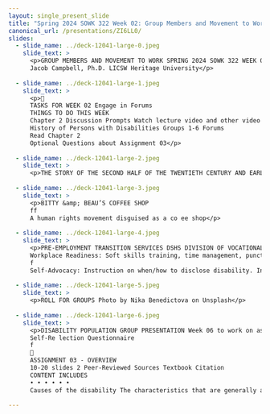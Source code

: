 ```yaml
---
layout: single_present_slide
title: "Spring 2024 SOWK 322 Week 02: Group Members and Movement to Work"
canonical_url: /presentations/ZI6LL0/
slides:
  - slide_name: ../deck-12041-large-0.jpeg
    slide_text: >
      <p>GROUP MEMBERS AND MOVEMENT TO WORK SPRING 2024 SOWK 322 WEEK 02
      Jacob Campbell, Ph.D. LICSW Heritage University</p>
      
  - slide_name: ../deck-12041-large-1.jpeg
    slide_text: >
      <p>􀲰
      TASKS FOR WEEK 02 Engage in Forums
      THINGS TO DO THIS WEEK
      Chapter 2 Discussion Prompts Watch lecture video and other video shared
      History of Persons with Disabilities Groups 1-6 Forums
      Read Chapter 2
      Optional Questions about Assignment 03</p>
      
  - slide_name: ../deck-12041-large-2.jpeg
    slide_text: >
      <p>THE STORY OF THE SECOND HALF OF THE TWENTIETH CENTURY AND EARLY TWENTY-FIRST CENTURY IS A STORY OF FREEDOM, EMPOWERMENT, AND INFINITELY GREATER ACCESS TO THE GOODS OF SOCIETY FOR PERSONS WITH DISABILITIES. PAGE 36 OF ROTHMAN (2018)</p>
      
  - slide_name: ../deck-12041-large-3.jpeg
    slide_text: >
      <p>BITTY &amp; BEAU’S COFFEE SHOP
      ff
      A human rights movement disguised as a co ee shop</p>
      
  - slide_name: ../deck-12041-large-4.jpeg
    slide_text: >
      <p>PRE-EMPLOYMENT TRANSITION SERVICES DSHS DIVISION OF VOCATIONAL REHABILITATION
      Workplace Readiness: Soft skills training, time management, punctuality, inancial literacy, mock interviews, resume building, accessing services/supports. Work-Based Learning: Job shadowing, workplace tours, informational interviews, paid internships.
      f
      Self-Advocacy: Instruction on when/how to disclose disability. Instruction on when/how to request accommodations. Instruction on self-determination.</p>
      
  - slide_name: ../deck-12041-large-5.jpeg
    slide_text: >
      <p>ROLL FOR GROUPS Photo by Nika Benedictova on Unsplash</p>
      
  - slide_name: ../deck-12041-large-6.jpeg
    slide_text: >
      <p>DISABILITY POPULATION GROUP PRESENTATION Week 06 to work on as assignment Groups 1-3 Presentation Monday 02/26/24 Groups 4-6 Presentation Monday 03/04/24
      Self-Re lection Questionnaire
      f
      􀙗
      ASSIGNMENT 03 - OVERVIEW
      10-20 slides 2 Peer-Reviewed Sources Textbook Citation
      CONTENT INCLUDES
      • • • • • •
      Causes of the disability The characteristics that are generally associated with the disability The impact the disability often has on the individual, their family, and potentially the community Interventions that social workers often implement to support clients with this disability Strengths that might be found in persons with this disability or their families The types of support or services that might be needed for this population</p>
      
---
```

